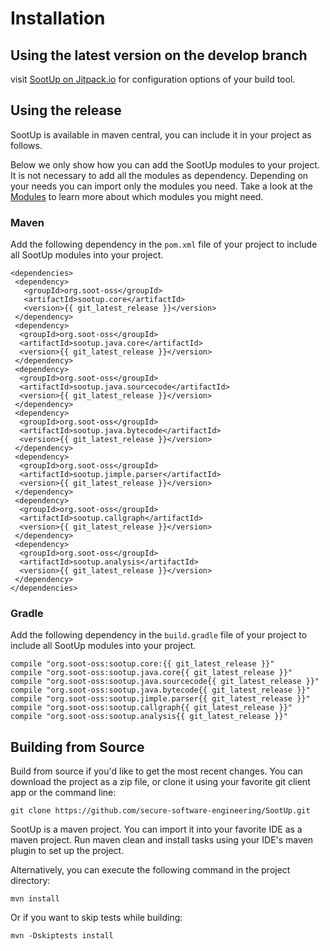 # Installation
## Using the latest version on the develop branch
visit [SootUp on Jitpack.io](https://jitpack.io/#soot-oss/SootUp/develop-SNAPSHOT) for configuration options of your build tool.

## Using the release
SootUp is available in maven central, you can include it in your project as follows.

Below we only show how you can add the SootUp modules to your project. It is not necessary to add all the modules as dependency. 
Depending on your needs you can import only the modules you need.
Take a look at the [Modules](whatsnew.md#modular-architecture) to learn more about which modules you might need.

### Maven

 Add the following dependency in the ```pom.xml``` file of your project to include all SootUp modules into your project.
 
```
<dependencies>
 <dependency>
   <groupId>org.soot-oss</groupId>
   <artifactId>sootup.core</artifactId>
   <version>{{ git_latest_release }}</version>
 </dependency>
 <dependency>
  <groupId>org.soot-oss</groupId>
  <artifactId>sootup.java.core</artifactId>
  <version>{{ git_latest_release }}</version>
 </dependency>
 <dependency>
  <groupId>org.soot-oss</groupId>
  <artifactId>sootup.java.sourcecode</artifactId>
  <version>{{ git_latest_release }}</version>
 </dependency>
 <dependency>
  <groupId>org.soot-oss</groupId>
  <artifactId>sootup.java.bytecode</artifactId>
  <version>{{ git_latest_release }}</version>
 </dependency>
 <dependency>
  <groupId>org.soot-oss</groupId>
  <artifactId>sootup.jimple.parser</artifactId>
  <version>{{ git_latest_release }}</version>
 </dependency>
 <dependency>
  <groupId>org.soot-oss</groupId>
  <artifactId>sootup.callgraph</artifactId>
  <version>{{ git_latest_release }}</version>
 </dependency>
 <dependency>
  <groupId>org.soot-oss</groupId>
  <artifactId>sootup.analysis</artifactId>
  <version>{{ git_latest_release }}</version>
 </dependency>
</dependencies>
```
### Gradle

Add the following dependency in the ```build.gradle``` file of your project to include all SootUp modules into your project.

```
compile "org.soot-oss:sootup.core:{{ git_latest_release }}"
compile "org.soot-oss:sootup.java.core{{ git_latest_release }}"
compile "org.soot-oss:sootup.java.sourcecode{{ git_latest_release }}"
compile "org.soot-oss:sootup.java.bytecode{{ git_latest_release }}"
compile "org.soot-oss:sootup.jimple.parser{{ git_latest_release }}"
compile "org.soot-oss:sootup.callgraph{{ git_latest_release }}"
compile "org.soot-oss:sootup.analysis{{ git_latest_release }}"
```

## Building from Source
Build from source if you'd like to get the most recent changes.
You can download the project as a zip file, or clone it using your favorite git client app or the command line:

```
git clone https://github.com/secure-software-engineering/SootUp.git
```

SootUp is a maven project. You can import it into your favorite IDE as a maven project. Run maven clean and install tasks using your IDE's maven plugin to set up the project.

Alternatively, you can execute the following command in the project directory:

```
mvn install
```

Or if you want to skip tests while building:

```
mvn -Dskiptests install
```

